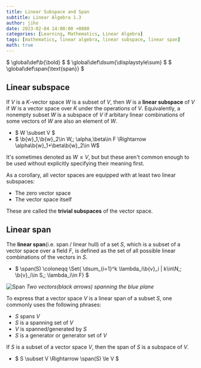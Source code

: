```yaml
---
title: Linear Subspace and Span
subtitle: Linear Algebra 1.3
author: jiho
date: 2023-02-04 14:00:00 +0800
categories: [Learning, Mathematics, Linear Algebra]
tags: [mathematics, linear algebra, linear subspace, linear span]
math: true
---
```

$ \global\def\b{\bold} $
$ \global\def\dsum{\displaystyle\sum} $
$ \global\def\span{\text{span}} $

## Linear subspace

If $V$ is a $K$-vector space $W$ is a subset of $V$, then $W$ is a **linear subspace** of $V$ if 
$W$ is a vector space over $K$ under the operations of $V$.
Equivalently, a nonempty subset $W$ is a subspace of $V$ if arbitary linear combinations of some vectors of $W$
are also an element of $W$.

* $ W \subset V $
* $ \b{w}_1,\b{w}_2\in W,\; \alpha,\beta\in F \Rightarrow \alpha\b{w}_1+\beta\b{w}_2\in W$

It's sometimes denoted as $W \le V$, but but these aren't common enough to be used without
explicitly specifying their meaning first.

As a corollary, all vector spaces are equipped with at least two linear subspaces: 
 - The zero vector space
 - The vector space itself

These are called the **trivial subspaces** of the vector space.


## Linear span

The **linear span**(i.e. span / linear hull) of a set $S$, which is a subset of a vector space over a field $F$, 
is defined as the set of all possible linear combinations of the vectors in $S$.

* $ \span(S) \coloneqq \Set{ \dsum_{i=1}^k \lambda_i\b{v}_i \| k\in\N,\; \b{v}_i\in S,\; \lambda_i\in F} $

![Span](https://upload.wikimedia.org/wikipedia/commons/4/40/Linear_span_of_two_vectors.svg)
_Two vectors(black arrows) spanning the blue plane_

To express that a vector space $V$ is a linear span of a subset $S$, one commonly uses the following phrases:
 - $S$ spans $V$
 - $S$ is a spanning set of $V$
 - $V$ is spanned/generated by $S$
 - $S$ is a generator or generator set of $V$

If $S$ is a subset of a vector space $V$, then the span of $S$ is a subspace of $V$.
 * $ S \subset V \Rightarrow \span(S) \le V $
